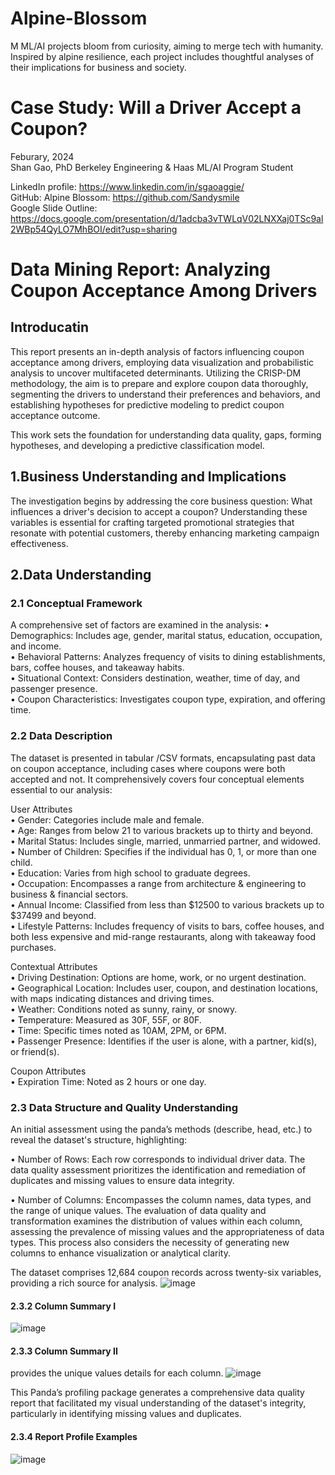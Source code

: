 # Alpine-Blossom
M ML/AI projects bloom from curiosity, aiming to merge tech with humanity. Inspired by alpine resilience, each project includes thoughtful analyses of their implications for business and society.

# Case Study: Will a Driver Accept a Coupon?

Feburary, 2024  
Shan Gao, PhD
Berkeley Engineering & Haas ML/AI Program Student

LinkedIn profile: https://www.linkedin.com/in/sgaoaggie/  
GitHub: Alpine Blossom: https://github.com/Sandysmile  
Google Slide Outline: https://docs.google.com/presentation/d/1adcba3vTWLqV02LNXXaj0TSc9al2WBp54QyLO7MhBOI/edit?usp=sharing  


# Data Mining Report: Analyzing Coupon Acceptance Among Drivers 

## Introducatin
This report presents an in-depth analysis of factors influencing coupon acceptance among drivers, employing data visualization and probabilistic analysis to uncover multifaceted determinants. Utilizing the CRISP-DM methodology, the aim is to prepare and explore coupon data thoroughly, segmenting the drivers to understand their preferences and behaviors, and establishing hypotheses for predictive modeling to predict coupon acceptance outcome. 

This work sets the foundation for understanding data quality, gaps, forming hypotheses, and developing a predictive classification model.


## 1.Business Understanding and Implications
The investigation begins by addressing the core business question: What influences a driver's decision to accept a coupon? Understanding these variables is essential for crafting targeted promotional strategies that resonate with potential customers, thereby enhancing marketing campaign effectiveness.

## 2.Data Understanding

### 2.1 Conceptual Framework
A comprehensive set of factors are examined in the analysis:
•	Demographics: Includes age, gender, marital status, education, occupation, and income.  
•	Behavioral Patterns: Analyzes frequency of visits to dining establishments, bars, coffee houses, and takeaway habits.  
•	Situational Context: Considers destination, weather, time of day, and passenger presence.  
•	Coupon Characteristics: Investigates coupon type, expiration, and offering time.  

### 2.2 Data Description

The dataset is presented in tabular /CSV formats, encapsulating past data on coupon acceptance, including cases where coupons were both accepted and not. It comprehensively covers four conceptual elements essential to our analysis:  

User Attributes  
•	Gender: Categories include male and female.  
•	Age: Ranges from below 21 to various brackets up to thirty and beyond.  
•	Marital Status: Includes single, married, unmarried partner, and widowed.  
•	Number of Children: Specifies if the individual has 0, 1, or more than one child.  
•	Education: Varies from high school to graduate degrees.  
•	Occupation: Encompasses a range from architecture & engineering to business & financial sectors.  
•	Annual Income: Classified from less than $12500 to various brackets up to $37499 and beyond.  
•	Lifestyle Patterns: Includes frequency of visits to bars, coffee houses, and both less expensive and mid-range restaurants, along with takeaway food purchases.

Contextual Attributes  
•	Driving Destination: Options are home, work, or no urgent destination.  
•	Geographical Location: Includes user, coupon, and destination locations, with maps indicating distances and driving times.  
•	Weather: Conditions noted as sunny, rainy, or snowy.  
•	Temperature: Measured as 30F, 55F, or 80F.  
•	Time: Specific times noted as 10AM, 2PM, or 6PM.  
•	Passenger Presence: Identifies if the user is alone, with a partner, kid(s), or friend(s).

Coupon Attributes  
•	Expiration Time: Noted as 2 hours or one day.  


### 2.3 Data Structure and Quality Understanding


An initial assessment using the panda’s methods (describe, head, etc.) to reveal the dataset's structure, highlighting:  

•	Number of Rows: Each row corresponds to individual driver data. The data quality assessment prioritizes the identification and remediation of duplicates and missing values to ensure data integrity.

•	Number of Columns: Encompasses the column names, data types, and the range of unique values. The evaluation of data quality and transformation examines the distribution of values within each column, assessing the prevalence of missing values and the appropriateness of data types. This process also considers the necessity of generating new columns to enhance visualization or analytical clarity.

The dataset comprises 12,684 coupon records across twenty-six variables, providing a rich source for analysis.
![image](https://github.com/Sandysmile/Alpine-Blossom/assets/20648423/910e0bf8-44ca-4546-997e-395bc635b073)

#### 2.3.2 Column Summary I
![image](https://github.com/Sandysmile/Alpine-Blossom/assets/20648423/baefc3d6-3b44-4cad-ba56-323cc65e418a)
#### 2.3.3 Column Summary II
provides the unique values details for each column.
![image](https://github.com/Sandysmile/Alpine-Blossom/assets/20648423/a61e0eaf-884a-4a66-a59a-9b1922519555)

This Panda’s profiling package generates a comprehensive data quality report that facilitated my visual understanding of the dataset's integrity, particularly in identifying missing values and duplicates.
#### 2.3.4 Report Profile Examples
![image](https://github.com/Sandysmile/Alpine-Blossom/assets/20648423/b92282f7-f8c9-4dfa-9d24-cd043cf8d102)







